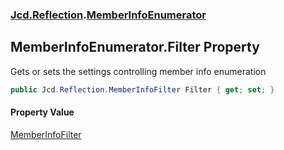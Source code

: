 ### [Jcd.Reflection](Jcd.Reflection.md 'Jcd.Reflection').[MemberInfoEnumerator](MemberInfoEnumerator.md 'Jcd.Reflection.MemberInfoEnumerator')

## MemberInfoEnumerator.Filter Property

Gets or sets the settings controlling member info enumeration

```csharp
public Jcd.Reflection.MemberInfoFilter Filter { get; set; }
```

#### Property Value
[MemberInfoFilter](MemberInfoFilter.md 'Jcd.Reflection.MemberInfoFilter')